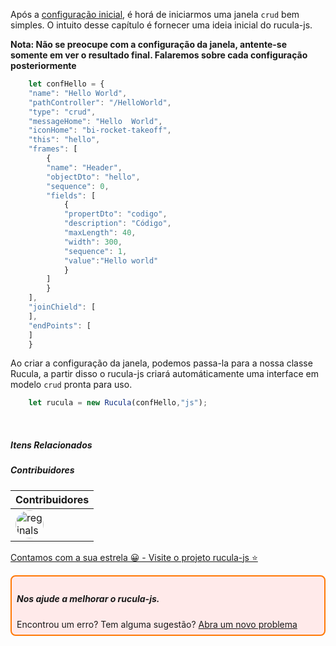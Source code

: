 Após a [configuração inicial](configuracao.md), é horá de iniciarmos uma janela `crud` bem simples. O intuito desse capítulo é fornecer uma ideia inicial do rucula-js.


**Nota: Não se preocupe com a configuração da janela, antente-se somente em ver o resultado final. Falaremos sobre cada configuração posteriormente**


```js
    let confHello = {
    "name": "Hello World",
    "pathController": "/HelloWorld",
    "type": "crud",
    "messageHome": "Hello  World",
    "iconHome": "bi-rocket-takeoff",
    "this": "hello",
    "frames": [
        {
        "name": "Header",
        "objectDto": "hello",
        "sequence": 0,
        "fields": [
            {
            "propertDto": "codigo",
            "description": "Código",
            "maxLength": 40,
            "width": 300,
            "sequence": 1,
            "value":"Hello world"
            }
        ]
        }
    ],
    "joinChield": [
    ],
    "endPoints": [
    ]
    }
```

Ao criar a configuração da janela, podemos passa-la para a nossa classe Rucula, a partir disso o rucula-js criará automáticamente uma interface em modelo `crud` pronta para uso.

```js
    let rucula = new Rucula(confHello,"js");
```
<br>

##### Itens Relacionados

##### Contribuidores

|Contribuidores|
|-|
|<a href="https://github.com/reginaldo-marinho"><img width="45px" height="45px" style="border-radius:30px" alt="reginalso-marinho" title="TheLarkInn" src="https://avatars.githubusercontent.com/u/60780631?v=4"></a>|

<a href="https://github.com/rucula-js/rucula-js">Contamos com a sua estrela 😀 - Visite o projeto rucula-js ⭐</a>

<div style="
    border: 2px solid #ff7906;
    border-radius: 8PX;
    padding: 8px;
    background-color: #ffeaea;
    ">
    <h5>Nos ajude a melhorar o rucula-js.</h5>
    Encontrou um erro? Tem alguma sugestão?  <a href="https://github.com/rucula-js/rucula-js/issues">Abra um novo problema</a><br>    
</div>

